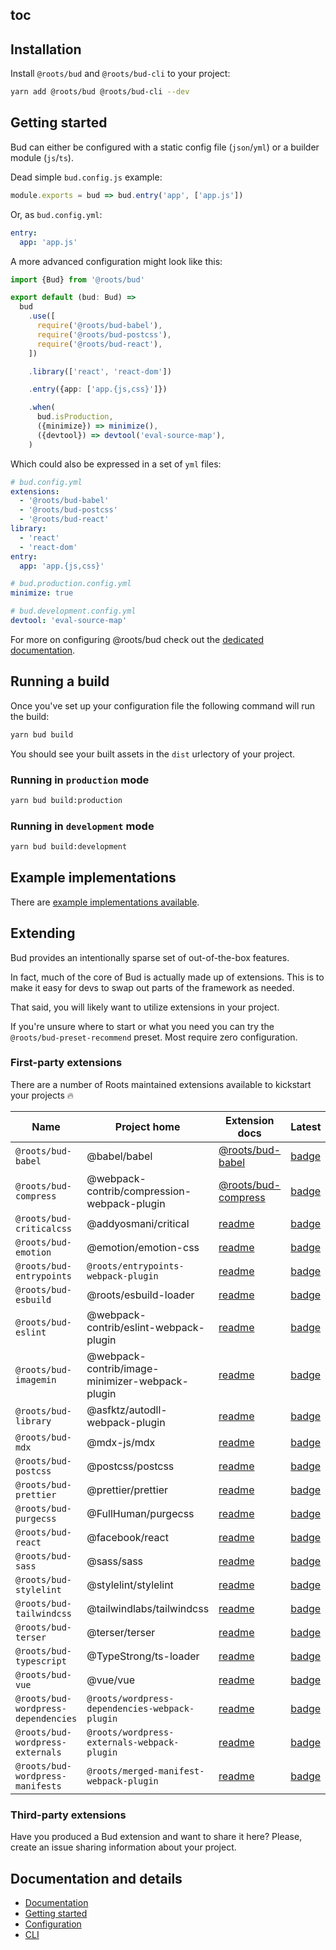 ## toc

## Installation

Install `@roots/bud` and `@roots/bud-cli` to your project:

```sh
yarn add @roots/bud @roots/bud-cli --dev
```

## Getting started

Bud can either be configured with a static config file (`json`/`yml`) or a builder module (`js`/`ts`).

Dead simple `bud.config.js` example:

```js
module.exports = bud => bud.entry('app', ['app.js'])
```

Or, as `bud.config.yml`:

```yml
entry:
  app: 'app.js'
```

A more advanced configuration might look like this:

```ts
import {Bud} from '@roots/bud'

export default (bud: Bud) =>
  bud
    .use([
      require('@roots/bud-babel'),
      require('@roots/bud-postcss'),
      require('@roots/bud-react'),
    ])

    .library(['react', 'react-dom'])

    .entry({app: ['app.{js,css}']})

    .when(
      bud.isProduction,
      ({minimize}) => minimize(),
      ({devtool}) => devtool('eval-source-map'),
    )
```

Which could also be expressed in a set of `yml` files:

```yml
# bud.config.yml
extensions:
  - '@roots/bud-babel'
  - '@roots/bud-postcss'
  - '@roots/bud-react'
library:
  - 'react'
  - 'react-dom'
entry:
  app: 'app.{js,css}'
```

```yml
# bud.production.config.yml
minimize: true
```

```yml
# bud.development.config.yml
devtool: 'eval-source-map'
```

For more on configuring @roots/bud check out the [dedicated documentation](docs:config/README).

## Running a build

Once you've set up your configuration file the following command will run the build:

```sh
yarn bud build
```

You should see your built assets in the `dist` urlectory of your project.

### Running in `production` mode

```sh
yarn bud build:production
```

### Running in `development` mode

```sh
yarn bud build:development
```

## Example implementations

There are [example implementations available](url:examples).

## Extending

Bud provides an intentionally sparse set of out-of-the-box features.

In fact, much of the core of Bud is actually made up of extensions. This is to make it easy for devs to swap out parts of the framework as needed.

That said, you will likely want to utilize extensions in your project.

If you're unsure where to start or what you need you can try the `@roots/bud-preset-recommend` preset. Most require zero configuration.

### First-party extensions

There are a number of Roots maintained extensions available to kickstart your projects :fire:

| Name | Project home | Extension docs | Latest |
| ---- | --------- | --------------------- | ----------------- |
| `@roots/bud-babel` | @babel/babel | [@roots/bud-babel](docs)              | [badge](npm:@roots/bud-babel)
| `@roots/bud-compress`              | @webpack-contrib/compression-webpack-plugin | [@roots/bud-compress](docs)             | [badge](npm:@roots/bud-compress)               |
| `@roots/bud-criticalcss`            | @addyosmani/critical       | [readme](@roots/bud-criticalcss)        | [badge](npm:@roots/bud-criticalcss)           |
| `@roots/bud-emotion`                | @emotion/emotion-css          | [readme](@roots/bud-emotion)                | [badge](npm:@roots/bud-emotion)             |
| `@roots/bud-entrypoints`           | `@roots/entrypoints-webpack-plugin`         | [readme](@roots/bud-entrypoints)           | [badge](npm:@roots/bud-entrypoints)           |
| `@roots/bud-esbuild`               | @roots/esbuild-loader          | [readme](@roots/bud-esbuild)             | [badge](npm:@roots/bud-esbuild)          |
| `@roots/bud-eslint`                 | @webpack-contrib/eslint-webpack-plugin   | [readme](@roots/bud-eslint)                 | [badge](npm:@roots/bud-eslint)            |
| `@roots/bud-imagemin`               | @webpack-contrib/image-minimizer-webpack-plugin   | [readme](@roots/bud-imagemin)               | [badge](npm:@roots/bud-imagemin)               |
| `@roots/bud-library`                | @asfktz/autodll-webpack-plugin           | [readme](@roots/bud-library)                | [badge](npm:@roots/bud-library)                |
| `@roots/bud-mdx`                    | @mdx-js/mdx           | [readme](@roots/bud-mdx)                 | [badge](npm:@roots/bud-mdx)                    |
| `@roots/bud-postcss`                | @postcss/postcss        | [readme](@roots/bud-postcss)                | [badge](npm:@roots/bud-postcss)               |
| `@roots/bud-prettier`               | @prettier/prettier       | [readme](@roots/bud-prettier)               | [badge](npm:@roots/bud-prettier)               |
| `@roots/bud-purgecss`               | @FullHuman/purgecss       | [readme](@roots/bud-purgecss)              | [badge](npm:@roots/bud-purgecss)               |
| `@roots/bud-react`                  | @facebook/react         | [readme](@roots/bud-react)               | [badge](npm:@roots/bud-react)                 |
| `@roots/bud-sass`                   | @sass/sass          | [readme](@roots/bud-sass)                 | [badge](npm:@roots/bud-sass)                   |
| `@roots/bud-stylelint`              | @stylelint/stylelint      | [readme](@roots/bud-stylelint)              | [badge](npm:@roots/bud-stylelint)              |
| `@roots/bud-tailwindcss`            | @tailwindlabs/tailwindcss    | [readme](@roots/bud-tailwindcss)           | [badge](npm:@roots/bud-tailwindcss)           |
| `@roots/bud-terser`                 | @terser/terser         | [readme](@roots/bud-terser)                | [badge](npm:@roots/bud-terser)               |
| `@roots/bud-typescript`             | @TypeStrong/ts-loader     | [readme](@roots/bud-typescript)            | [badge](npm:@roots/bud-typescript)             |
| `@roots/bud-vue`                    | @vue/vue  | [readme](@roots/bud-vue)                | [badge](npm:@roots/bud-vue)                 |
| `@roots/bud-wordpress-dependencies` | `@roots/wordpress-dependencies-webpack-plugin`        | [readme](@roots/bud-wordpress-dependencies) | [badge](npm:@roots/bud-wordpress-dependencies) |
| `@roots/bud-wordpress-externals`    | `@roots/wordpress-externals-webpack-plugin`           | [readme](@roots/bud-wordpress-externals)  | [badge](npm:@roots/bud-wordpress-externals)    |
| `@roots/bud-wordpress-manifests`    | `@roots/merged-manifest-webpack-plugin`      | [readme](@roots/bud-wordpress-manifests)    | [badge](npm:@roots/bud-wordpress-manifests)    |

### Third-party extensions

Have you produced a Bud extension and want to share it here? Please, create an issue sharing information about your project.

## Documentation and details

- [Documentation](docs:README)
- [Getting started](docs:getting-started)
- [Configuration](docs:config/README)
- [CLI](docs:cli)
